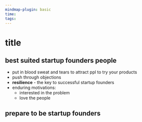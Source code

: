 ```yaml
---
mindmap-plugin: basic
time: 
tags:
---
```

# title
## best suited startup founders people
- put in blood sweat and tears to attract ppl to try your products
- push through objections
- **resilience** - the key to successful startup founders
- enduring motivations:
	- interested in the problem
	- love the people

## prepare to be startup founders